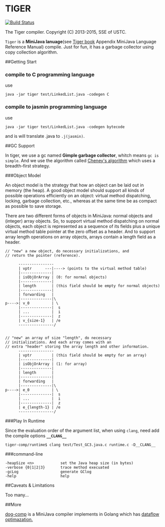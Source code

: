 TIGER
=====

[![Build Status](https://travis-ci.org/qc1iu/tiger-comp.svg?branch=master)](https://travis-ci.org/qc1iu/tiger-comp)

The Tiger compiler. Copyright (C) 2013-2015, SSE of USTC.

`Tiger` is a **MiniJava lanuage**(see [Tiger book](http://www.cs.princeton.edu/~appel/modern/java/) Appendix MiniJava Language
Reference Manual) compile. Just for fun, it has a garbage collector using copy collection algorithm.


##Getting Start


### compile to C programming language
use 

	java -jar tiger test/LinkedList.java -codegen C

### compile to jasmin programming language
use

	java -jar tiger test/LinkedList.java -codegen bytecode

and is will translate .java to `.j(jasmin)`.

##GC Support

In tiger, we use a gc named **Gimple garbage collector**, whitch means `gc is simple`. And we use the algorithm called [Cheney's algorithm](https://en.wikipedia.org/wiki/Cheney's_algorithm) which uses a breadth-first strategy.

###Object Model

An object model is the strategy that how an object can be laid out in memory (the heap). A good object model should support all kinds of possible operations efficiently on an object: virtual method dispatching, locking, garbage collection, etc., whereas at the same time be as compact as possible to save storage. 

There are two different forms of objects in MiniJava: normal objects and (integer) array objects. So, to support virtual method dispatching on normal objects, each object is represented as a sequence of its fields plus a unique virtual method table pointer at the zero offset as a header. And to support array length operations on array objects, arrays contain a length field as a header.


	// "new" a new object, do necessary initializations, and
	// return the pointer (reference).
	
		  ----------------
	      | vptr      ---|----> (points to the virtual method table)
	      |--------------|
	      | isObjOrArray | (0: for normal objects)
	      |--------------|
	      | length       | (this field should be empty for normal objects)
	      |--------------|
	      | forwarding   |
	      |--------------|\
	p---->| v_0          | \
	      |--------------|  s
	      | ...          |  i
	      |--------------|  z
	      | v_{size-1}   | /e
	      ----------------/


	// "new" an array of size "length", do necessary
	// initializations. And each array comes with an
	// extra "header" storing the array length and other information.
		  ----------------
		  | vptr         | (this field should be empty for an array)
		  |--------------|
		  | isObjOrArray | (1: for array)
		  |--------------|
		  | length       |
		  |--------------|
	      | forwarding   |
		  |--------------|\
	p---->| e_0          | \
      	  |--------------|  s
      	  | ...          |  i
      	  |--------------|  z
      	  | e_{length-1} | /e
      	  ----------------/

###Play In Runtime

Since the evaluation order of the argument list, when using `clang`, need add the compile options **`__CLANG__`**
	
	tiger-comp/runtime$ clang test/Test_GC3.java.c runtime.c -D__CLANG__

###command-line

	-heapSize <n>            set the Java heap size (in bytes)
	-verbose {0|1|2|3}       trace method execuated
   	-gcLog                   generate GClog
   	-help                    help


##Caveats & Limitations

Too many...

##More

[dog-comp](https://github.com/qc1iu/dog-comp "dog-comp") is a MiniJava compiler  implements in Golang which has [dataflow optimazation.](https://en.wikipedia.org/wiki/Data-flow_analysis)


